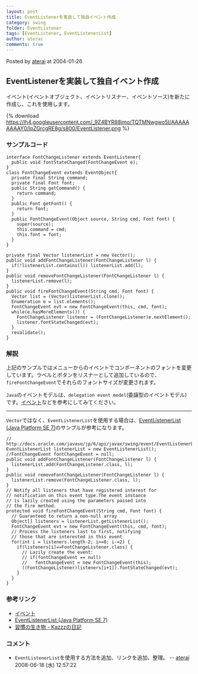 ```yaml
---
layout: post
title: EventListenerを実装して独自イベント作成
category: swing
folder: EventListener
tags: [EventListener, EventListenerList]
author: aterai
comments: true
---
```


Posted by [aterai](http://terai.xrea.jp/aterai.html) at 2004-01-26

## EventListenerを実装して独自イベント作成
イベント(イベントオブジェクト、イベントリスナー、イベントソース)を新たに作成し、これを使用します。


{% download https://lh4.googleusercontent.com/_9Z4BYR88imo/TQTMNwgwo5I/AAAAAAAAAY0/lpZGrcgRE8g/s800/EventListener.png %}

### サンプルコード
<pre class="prettyprint"><code>interface FontChangeListener extends EventListener{
  public void fontStateChanged(FontChangeEvent e);
}
class FontChangeEvent extends EventObject{
  private final String command;
  private final Font font;
  public String getCommand() {
    return command;
  }
  public Font getFont() {
    return font;
  }
  public FontChangeEvent(Object source, String cmd, Font font) {
    super(source);
    this.command = cmd;
    this.font = font;
  }
}
</code></pre>
<pre class="prettyprint"><code>private final Vector listenerList = new Vector();
public void addFontChangeListener(FontChangeListener l) {
  if(!listenerList.contains(l)) listenerList.add(l);
}
public void removeFontChangeListener(FontChangeListener l) {
  listenerList.remove(l);
}
public void fireFontChangeEvent(String cmd, Font font) {
  Vector list = (Vector)listenerList.clone();
  Enumeration e = list.elements();
  FontChangeEvent evt = new FontChangeEvent(this, cmd, font);
  while(e.hasMoreElements()) {
    FontChangeListener listener = (FontChangeListener)e.nextElement();
    listener.fontStateChanged(evt);
  }
  revalidate();
}
</code></pre>

### 解説
上記のサンプルではメニューからのイベントでコンポーネントのフォントを変更しています。ラベルとボタンをリスナーとして追加しているので、`fireFontChangeEvent`でそれらのフォントサイズが変更されます。

`Java`のイベントモデルは、`delegation event model`(委譲型のイベントモデル)です。[イベント](http://www.asahi-net.or.jp/~dp8t-asm/java/tips/Event.html)などを参考にしてみてください。

- - - -
`Vector`ではなく、`EventListenerList`を使用する場合は、[EventListenerList (Java Platform SE 7)](http://docs.oracle.com/javase/jp/7/api/javax/swing/event/EventListenerList.html)のサンプルが参考になります。

<pre class="prettyprint"><code>// http://docs.oracle.com/javase/jp/6/api/javax/swing/event/EventListenerList.html
EventListenerList listenerList = new EventListenerList();
//FontChangeEvent fontChangeEvent = null;
public void addFontChangeListener(FontChangeListener l) {
  listenerList.add(FontChangeListener.class, l);
}
public void removeFontChangeListener(FontChangeListener l) {
  listenerList.remove(FontChangeListener.class, l);
}
// Notify all listeners that have registered interest for
// notification on this event type.The event instance
// is lazily created using the parameters passed into
// the fire method.
protected void fireFontChangeEvent(String cmd, Font font) {
  // Guaranteed to return a non-null array
  Object[] listeners = listenerList.getListenerList();
  FontChangeEvent evt = new FontChangeEvent(this, cmd, font);
  // Process the listeners last to first, notifying
  // those that are interested in this event
  for(int i = listeners.length-2; i&gt;=0; i-=2) {
    if(listeners[i]==FontChangeListener.class) {
      // Lazily create the event:
      // if(fontChangeEvent == null)
      //   fontChangeEvent = new FontChangeEvent(this);
      ((FontChangeListener)listeners[i+1]).fontStateChanged(evt);
    }
  }
}
</code></pre>

### 参考リンク
- [イベント](http://www.asahi-net.or.jp/~dp8t-asm/java/tips/Event.html)
- [EventListenerList (Java Platform SE 7)](http://docs.oracle.com/javase/jp/7/api/javax/swing/event/EventListenerList.html)
- [習慣の生き物 - Kazzzの日記](http://d.hatena.ne.jp/Kazzz/20080618/p1)

<!-- dummy comment line for breaking list -->

### コメント
- `EventListenerList`を使用する方法を追加、リンクを追加、整理。 -- [aterai](http://terai.xrea.jp/aterai.html) 2008-06-18 (水) 12:57:22

<!-- dummy comment line for breaking list -->

